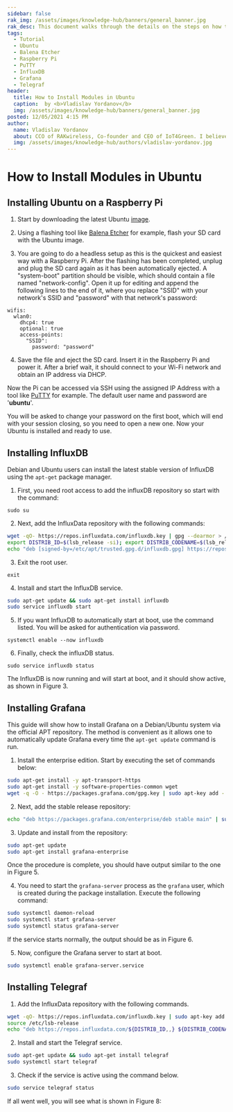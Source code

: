 ```yaml
---
sidebar: false
rak_img: /assets/images/knowledge-hub/banners/general_banner.jpg
rak_desc: This document walks through the details on the steps on how to install Raspberry Pi, InfluxDB, Grafana, and Telegraf in Ubuntu.
tags:
  - Tutorial
  - Ubuntu
  - Balena Etcher
  - Raspberry Pi
  - PuTTY
  - InfluxDB
  - Grafana
  - Telegraf
header:
  title: How to Install Modules in Ubuntu
  caption:  by <b>Vladislav Yordanov</b>
  img: /assets/images/knowledge-hub/banners/general_banner.jpg
posted: 12/05/2021 4:15 PM
author:
  name: Vladislav Yordanov
  about: CCO of RAKwireless, Co-founder and CEO of IoT4Green. I believe technology can be the solution to most issues human kind is facing.
  img: /assets/images/knowledge-hub/authors/vladislav-yordanov.jpg
---
```


# How to Install Modules in Ubuntu

## Installing Ubuntu on a Raspberry Pi

1. Start by downloading the latest Ubuntu [image](https://ubuntu.com/download/raspberry-pi).

2. Using a flashing tool like [Balena Etcher](https://www.balena.io/etcher/) for example, flash your SD card with the Ubuntu image.

<rk-img
  src="/assets/images/knowledge-hub/learn/how-to-install-modules-in-ubuntu/rpi-ubuntu/flashing-ubuntu-image.png"
  width="100%"
  caption="Flashing the Ubuntu Image"
/>

3. You are going to do a headless setup as this is the quickest and easiest way with a Raspberry Pi. After the flashing has been completed, unplug and plug the SD card again as it has been automatically ejected. A "system-boot" partition should be visible, which should contain a file named "network-config". Open it up for editing and append the following lines to the end of it, where you replace "SSID" with your network's SSID and "password" with that network's password:

```
wifis:
  wlan0:
    dhcp4: true
    optional: true
    access-points:
      "SSID":
        password: "password"
```

4. Save the file and eject the SD card. Insert it in the Raspberry Pi and power it. After a brief wait, it should connect to your Wi-Fi network and obtain an IP address via DHCP.

Now the Pi can be accessed via SSH using the assigned IP Address with a tool like [PuTTY](https://www.chiark.greenend.org.uk/~sgtatham/putty/latest.html) for example. The default user name and password are '**ubuntu**'.

You will be asked to change your password on the first boot, which will end with your session closing, so you need to open a new one. Now your Ubuntu is installed and ready to use.

<rk-img
  src="/assets/images/knowledge-hub/learn/how-to-install-modules-in-ubuntu/rpi-ubuntu/ubuntu-screen.png"
  width="100%"
  caption="Ubuntu Welcome Screen"
/>

## Installing InfluxDB

Debian and Ubuntu users can install the latest stable version of InfluxDB using the `apt-get` package manager.

1. First, you need root access to add the influxDB repository so start with the command:

```
sudo su
```

2. Next, add the InfluxData repository with the following commands:

```sh
wget -qO- https://repos.influxdata.com/influxdb.key | gpg --dearmor > /etc/apt/trusted.gpg.d/influxdb.gpg
export DISTRIB_ID=$(lsb_release -si); export DISTRIB_CODENAME=$(lsb_release -sc)
echo "deb [signed-by=/etc/apt/trusted.gpg.d/influxdb.gpg] https://repos.influxdata.com/${DISTRIB_ID,,} ${DISTRIB_CODENAME} stable" > /etc/apt/sources.list.d/influxdb.list
```

3. Exit the root user.

```
exit
```

4. Install and start the InfluxDB service.

```bash
sudo apt-get update && sudo apt-get install influxdb
sudo service influxdb start
```

5. If you want InfluxDB to automatically start at boot, use the command listed. You will be asked for authentication  via password.

```
systemctl enable --now influxdb
```

6. Finally, check the influxDB status.

```
sudo service influxdb status
```

The InfluxDB is now running and will start at boot, and it should show active, as shown in Figure 3.

<rk-img
  src="/assets/images/knowledge-hub/learn/how-to-install-modules-in-ubuntu/ubuntu-influxdb/service-status.png"
  width="100%"
  caption="InfluxDB Service Status"
/>

## Installing Grafana

This guide will show how to install Grafana on a Debian/Ubuntu system via the official APT repository. The method is convenient as it allows one to automatically update Grafana every time the `apt-get update` command is run.

1. Install the enterprise edition. Start by executing the set of commands below:

```bash
sudo apt-get install -y apt-transport-https
sudo apt-get install -y software-properties-common wget
wget -q -O - https://packages.grafana.com/gpg.key | sudo apt-key add -
```

2. Next, add the stable release repository:

```bash
echo "deb https://packages.grafana.com/enterprise/deb stable main" | sudo tee -a /etc/apt/sources.list.d/grafana.list
```

<rk-img
  src="/assets/images/knowledge-hub/learn/how-to-install-modules-in-ubuntu/ubuntu-grafana/prerequisites.png"
  width="100%"
  caption="Installation Prerequisites"
/>


3. Update and install from the repository:

```bash
sudo apt-get update
sudo apt-get install grafana-enterprise
```

Once the procedure is complete, you should have output similar to the one in Figure 5.


<rk-img
  src="/assets/images/knowledge-hub/learn/how-to-install-modules-in-ubuntu/ubuntu-grafana/log.png"
  width="100%"
  caption="Installation Log"
/>

4. You need to start the `grafana-server` process as the `grafana` user, which is created during the package installation. Execute the following command:

```bash
sudo systemctl daemon-reload
sudo systemctl start grafana-server
sudo systemctl status grafana-server
```

If the service starts normally, the output should be as in Figure 6.

<rk-img
  src="/assets/images/knowledge-hub/learn/how-to-install-modules-in-ubuntu/ubuntu-grafana/service-running.png"
  width="100%"
  caption="Grafana Service Running"
/>

5. Now, configure the Grafana server to start at boot.

```bash
sudo systemctl enable grafana-server.service
```
<rk-img
  src="/assets/images/knowledge-hub/learn/how-to-install-modules-in-ubuntu/ubuntu-grafana/server-at-boot.png"
  width="100%"
  caption="Grafana Server at Boot"
/>

## Installing Telegraf

1. Add the InfluxData repository with the following commands.

```bash
wget -qO- https://repos.influxdata.com/influxdb.key | sudo apt-key add -
source /etc/lsb-release
echo "deb https://repos.influxdata.com/${DISTRIB_ID,,} ${DISTRIB_CODENAME} stable" | sudo tee /etc/apt/sources.list.d/influxdb.list
```

2. Install and start the Telegraf service.

```bash
sudo apt-get update && sudo apt-get install telegraf
sudo systemctl start telegraf
```

3. Check if the service is active using the command below.

```bash
sudo service telegraf status
```
 If all went well, you will see what is shown in Figure 8:


<rk-img
  src="/assets/images/knowledge-hub/learn/how-to-install-modules-in-ubuntu/ubuntu-telegraf/status.png"
  width="100%"
  caption="Telegraf service status running"
/>

<rk-author />